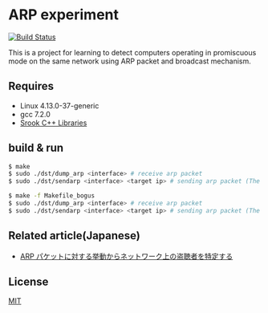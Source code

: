 # ARP experiment
[![Build Status](https://travis-ci.org/falgon/arp_experiment.svg?branch=master)](https://travis-ci.org/falgon/arp_experiment)

This is a project for learning to detect computers operating in promiscuous mode 
on the same network using ARP packet and broadcast mechanism.

## Requires
* Linux 4.13.0-37-generic
* gcc 7.2.0
* [Srook C++ Libraries](https://github.com/falgon/SrookCppLibraries)

## build & run
```sh
$ make 
$ sudo ./dst/dump_arp <interface> # receive arp packet
$ sudo ./dst/sendarp <interface> <target ip> # sending arp packet (The destination MAC address is set to ff:ff:ff:ff:ff:ff.)

$ make -f Makefile_bogus
$ sudo ./dst/dump_arp <interface> # receive arp packet
$ sudo ./dst/sendarp <interface> <target ip> # sending arp packet (The destination MAC address is set to ff:ff:ff:ff:ff:fe.)
```

## Related article(Japanese)
* [ARP パケットに対する挙動からネットワーク上の盗聴者を特定する](https://falgon.github.io/roki.log/posts/2018/%205月/01/detectPromiscuous/)

## License
[MIT](./LICENSE)
